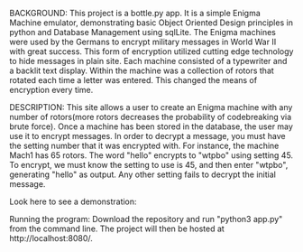 BACKGROUND: This project is a bottle.py app. It is a simple Enigma Machine emulator, demonstrating basic Object Oriented Design principles in python and Database Management using sqlLite. The Enigma machines were used by the Germans to encrypt military messages in World War II with great success. This form of encryption utilized cutting edge technology to hide messages in plain site. Each machine consisted of a typewriter and a backlit text display. Within the machine was a collection of rotors that rotated each time a letter was entered. This changed the means of encryption every time. 

DESCRIPTION: This site allows a user to create an Enigma machine with any number of rotors(more rotors decreases the probability of codebreaking via brute force). Once a machine has been stored in the database, the user may use it to encrypt messages. In order to decrypt a message, you must have the setting number that it was encrypted with. For instance, the machine Mach1 has 65 rotors. The word "hello" encrypts to "wtpbo" using setting 45. To encrypt, we must know the setting to use is 45, and then enter "wtpbo", generating "hello" as output. Any other setting fails to decrypt the initial message.

Look here to see a demonstration: 

Running the program: Download the repository and run "python3 app.py" from the command line. The project will then be hosted at http://localhost:8080/.
